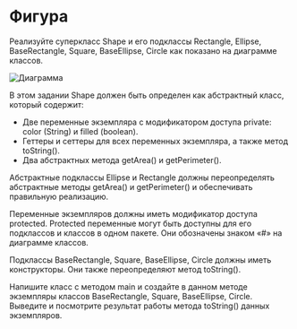 # Фигура

Реализуйте суперкласс Shape и его подклассы Rectangle, Ellipse, BaseRectangle, Square, BaseEllipse, Circle как показано на диаграмме классов.
 
![Диаграмма](/diagram.png)

В этом задании Shape должен быть определен как абстрактный класс, который содержит:
*	Две переменные экземпляра с модификатором доступа private: color (String) и filled (boolean).
*	Геттеры и сеттеры для всех переменных экземпляра, а также метод toString().
*	Два абстрактных метода getArea() и getPerimeter().

Абстрактные подклассы Ellipse и Rectangle должны переопределять абстрактные методы getArea() и getPerimeter() и обеспечивать правильную реализацию. 

Переменные экземпляров должны иметь модификатор доступа protected. Protected переменные могут быть доступны для его подклассов и классов в одном пакете. Они обозначены знаком «#» на диаграмме классов.

Подклассы BaseRectangle, Square, BaseEllipse, Circle должны иметь конструкторы. Они также переопределяют метод toString().

Напишите класс c методом main и создайте в данном методе экземпляры классов BaseRectangle, Square, BaseEllipse, Circle. Выведите и посмотрите результат работы метода toString() данных экземпляров.
